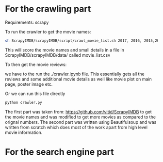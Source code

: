 # For the crawling part 

Requirements:
scrapy

To run the crawler to get the movie names:
```bash
sh ScrapyIMDB/scrapyIMDB/script/crawl_movie_list.sh 2017, 2016, 2015,2014,2013,2012,2011,2010,2009,2008,2007
```

This will score the movie names and small details in a file in  ScrapyIMDB/scrapyIMDB/data/ called movie_list.csv

To then get the movie reviews: 

we have to the run the ./crawler.ipynb file. This essentially gets all the reviews and some additional movie details as well like movie plot on main page, poster image etc.


Or we can run this file directly

```bash
python crawler.py
```

The first part was taken from: https://github.com/vitid/ScrapyIMDB to get the movie names and was modified to get more movies as compared to the orignal numbers. The second part was written using Beautifulsoup and was written from scratch which does most of the work apart from high level movie information.


# For the search engine part